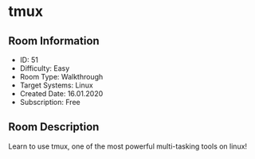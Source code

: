 ﻿# tmux

## Room Information
- ID: 51
- Difficulty: Easy
- Room Type: Walkthrough
- Target Systems: Linux
- Created Date: 16.01.2020
- Subscription: Free

## Room Description
Learn to use tmux, one of the most powerful multi-tasking tools on linux!
